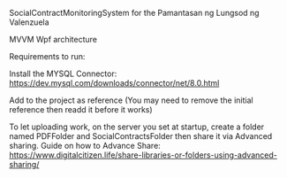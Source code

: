 SocialContractMonitoringSystem for the Pamantasan ng Lungsod ng Valenzuela

MVVM Wpf architecture

Requirements to run:

Install the MYSQL Connector:
https://dev.mysql.com/downloads/connector/net/8.0.html

Add to the project as reference (You may need to remove the initial reference then readd it before it works)

To let uploading work, on the server you set at startup, create a folder named PDFFolder and SocialContractsFolder then share it via Advanced sharing.
Guide on how to Advance Share: 
https://www.digitalcitizen.life/share-libraries-or-folders-using-advanced-sharing/
